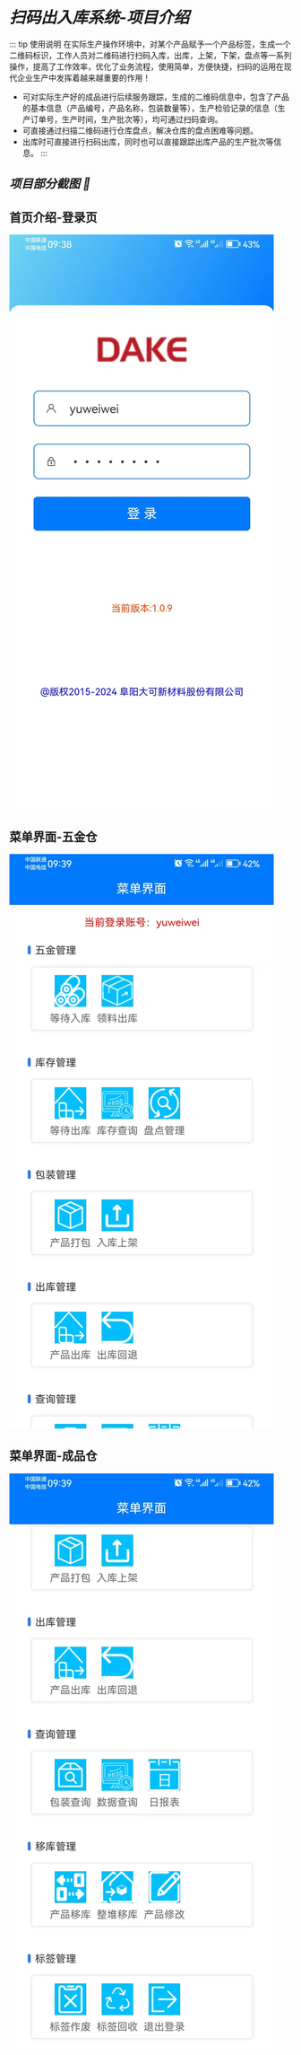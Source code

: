 # **_扫码出入库系统-项目介绍_**

::: tip 使用说明
在实际生产操作环境中，对某个产品赋予一个产品标签，生成一个二维码标识，工作人员对二维码进行扫码入库，出库，上架，下架，盘点等一系列操作，提高了工作效率，优化了业务流程，使用简单，方便快捷，扫码的运用在现代企业生产中发挥着越来越重要的作用！

- 可对实际生产好的成品进行后续服务跟踪，生成的二维码信息中，包含了产品的基本信息（产品编号，产品名称，包装数量等），生产检验记录的信息（生产订单号，生产时间，生产批次等），均可通过扫码查询。
- 可直接通过扫描二维码进行仓库盘点，解决仓库的盘点困难等问题。
- 出库时可直接进行扫码出库，同时也可以直接跟踪出库产品的生产批次等信息。
  :::

## **_项目部分截图 :dolphin:_**

## 首页介绍-登录页

![scan](../public/images/scan001.jpg)

## 菜单界面-五金仓

![scan](../public/images/scan002.jpg)

## 菜单界面-成品仓

![scan](../public/images/scan003.jpg)
